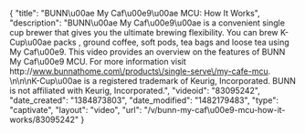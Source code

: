 {
    "title": "BUNN\u00ae My Caf\u00e9\u00ae MCU: How It Works",
    "description": "BUNN\u00ae My Caf\u00e9\u00ae is a convenient single cup brewer that gives you the ultimate brewing flexibility.   You can brew K-Cup\u00ae packs , ground coffee, soft  pods, tea bags and loose tea using My Caf\u00e9.   This video provides an overview on the features of BUNN My Caf\u00e9 MCU.  For more information visit http:\/\/www.bunnathome.com\/products\/single-serve\/my-cafe-mcu. \n\n\nK-Cup\u00ae is a registered trademark of Keurig, Incorporated. BUNN is not affiliated with Keurig, Incorporated.",
    "videoid": "83095242",
    "date_created": "1384873803",
    "date_modified": "1482179483",
    "type": "captivate",
    "layout": "video",
    "url": "\/v\/bunn-my-caf\u00e9-mcu-how-it-works\/83095242"
}